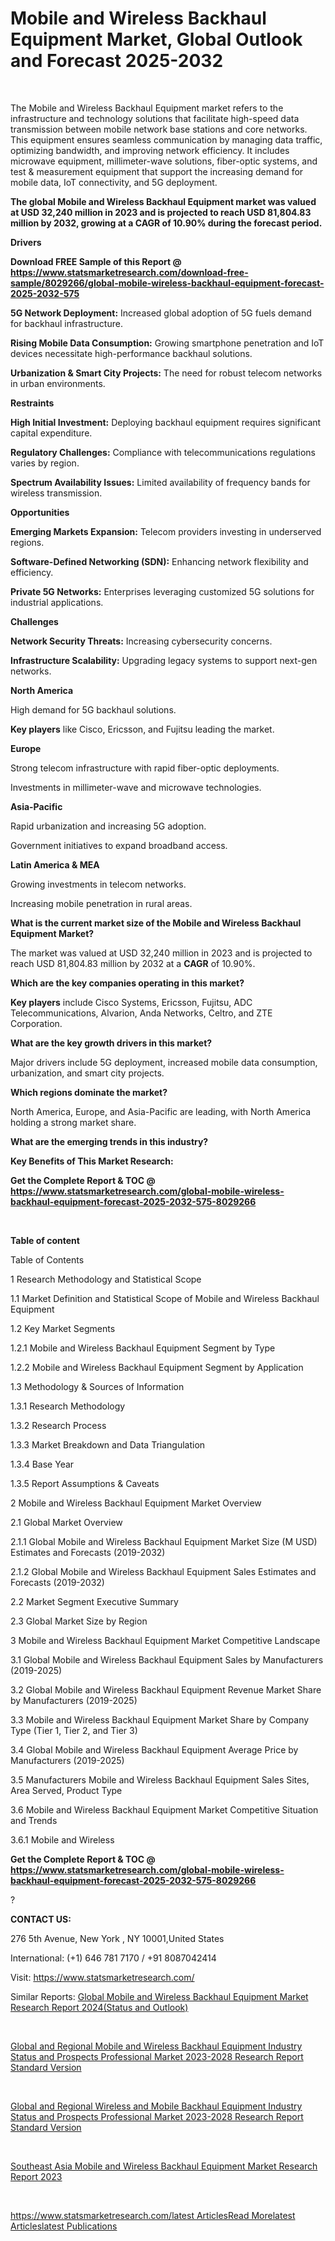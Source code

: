 <h1>Mobile and Wireless Backhaul Equipment Market, Global Outlook and Forecast 2025-2032</h1><br/><p>The Mobile and Wireless Backhaul Equipment market refers to the infrastructure and technology solutions that facilitate high-speed data transmission between mobile network base stations and core networks. This equipment ensures seamless communication by managing data traffic, optimizing bandwidth, and improving network efficiency. It includes microwave equipment, millimeter-wave solutions, fiber-optic systems, and test & measurement equipment that support the increasing demand for mobile data, IoT connectivity, and 5G deployment.</p>
 
 
 
 <p><strong>The global Mobile and Wireless Backhaul Equipment market was valued at USD 32,240 million in 2023 and is projected to reach USD 81,804.83 million by 2032, growing at a <strong>CAGR</strong> of 10.90% during the forecast period.</strong></p>
 
 
 
 <p><strong>Drivers</strong></p>
 
 
 
 <p><strong>Download FREE Sample of this Report @ <a href="https://www.statsmarketresearch.com/download-free-sample/8029266/global-mobile-wireless-backhaul-equipment-forecast-2025-2032-575">https://www.statsmarketresearch.com/download-free-sample/8029266/global-mobile-wireless-backhaul-equipment-forecast-2025-2032-575</a></strong></p>
 
 
 
 <p><strong>5G Network Deployment:</strong> Increased global adoption of 5G fuels demand for backhaul infrastructure.</p>
 
 
 
 <p><strong>Rising Mobile Data Consumption:</strong> Growing smartphone penetration and IoT devices necessitate high-performance backhaul solutions.</p>
 
 
 
 <p><strong>Urbanization & Smart City Projects:</strong> The need for robust telecom networks in urban environments.</p>
 
 
 
 <p><strong>Restraints</strong></p>
 
 
 
 <p><strong>High Initial Investment:</strong> Deploying backhaul equipment requires significant capital expenditure.</p>
 
 
 
 <p><strong>Regulatory Challenges:</strong> Compliance with telecommunications regulations varies by region.</p>
 
 
 
 <p><strong>Spectrum Availability Issues:</strong> Limited availability of frequency bands for wireless transmission.</p>
 
 
 
 <p><strong>Opportunities</strong></p>
 
 
 
 <p><strong>Emerging Markets Expansion:</strong> Telecom providers investing in underserved regions.</p>
 
 
 
 <p><strong>Software-Defined Networking (SDN):</strong> Enhancing network flexibility and efficiency.</p>
 
 
 
 <p><strong>Private 5G Networks:</strong> Enterprises leveraging customized 5G solutions for industrial applications.</p>
 
 
 
 <p><strong>Challenges</strong></p>
 
 
 
 <p><strong>Network Security Threats:</strong> Increasing cybersecurity concerns.</p>
 
 
 
 <p><strong>Infrastructure Scalability:</strong> Upgrading legacy systems to support next-gen networks.</p>
 
 
 
 <p><strong>North America</strong></p>
 
 
 
 <p>High demand for 5G backhaul solutions.</p>
 
 
 
 <p><strong>Key players</strong> like Cisco, Ericsson, and Fujitsu leading the market.</p>
 
 
 
 <p><strong>Europe</strong></p>
 
 
 
 <p>Strong telecom infrastructure with rapid fiber-optic deployments.</p>
 
 
 
 <p>Investments in millimeter-wave and microwave technologies.</p>
 
 
 
 <p><strong>Asia-Pacific</strong></p>
 
 
 
 <p>Rapid urbanization and increasing 5G adoption.</p>
 
 
 
 <p>Government initiatives to expand broadband access.</p>
 
 
 
 <p><strong>Latin America & MEA</strong></p>
 
 
 
 <p>Growing investments in telecom networks.</p>
 
 
 
 <p>Increasing mobile penetration in rural areas.</p>
 
 
 
 <p><strong>What is the current market size of the Mobile and Wireless Backhaul Equipment Market?</strong></p>
 
 
 
 <p>The market was valued at USD 32,240 million in 2023 and is projected to reach USD 81,804.83 million by 2032 at a <strong>CAGR</strong> of 10.90%.</p>
 
 
 
 <p><strong>Which are the key companies operating in this market?</strong></p>
 
 
 
 <p><strong>Key players</strong> include Cisco Systems, Ericsson, Fujitsu, ADC Telecommunications, Alvarion, Anda Networks, Celtro, and ZTE Corporation.</p>
 
 
 
 <p><strong>What are the key growth drivers in this market?</strong></p>
 
 
 
 <p>Major drivers include 5G deployment, increased mobile data consumption, urbanization, and smart city projects.</p>
 
 
 
 <p><strong>Which regions dominate the market?</strong></p>
 
 
 
 <p>North America, Europe, and Asia-Pacific are leading, with North America holding a strong market share.</p>
 
 
 
 <p><strong>What are the emerging trends in this industry?</strong></p>
 
 
 
 <p><strong>Key Benefits of This Market Research:</strong></p>
 
 
 
 <div><b>Get the Complete Report & TOC @ <a href="https://www.statsmarketresearch.com/global-mobile-wireless-backhaul-equipment-forecast-2025-2032-575-8029266">https://www.statsmarketresearch.com/global-mobile-wireless-backhaul-equipment-forecast-2025-2032-575-8029266</a></b></div>
 
 
 
 <p><br />
 
 <b>Table of content</b></p>
 
 
 
 <p>Table of Contents<br />
 
 1 Research Methodology and Statistical Scope<br />
 
 1.1 Market Definition and Statistical Scope of Mobile and Wireless Backhaul Equipment<br />
 
 1.2 Key Market Segments<br />
 
 1.2.1 Mobile and Wireless Backhaul Equipment Segment by Type<br />
 
 1.2.2 Mobile and Wireless Backhaul Equipment Segment by Application<br />
 
 1.3 Methodology & Sources of Information<br />
 
 1.3.1 Research Methodology<br />
 
 1.3.2 Research Process<br />
 
 1.3.3 Market Breakdown and Data Triangulation<br />
 
 1.3.4 Base Year<br />
 
 1.3.5 Report Assumptions & Caveats<br />
 
 2 Mobile and Wireless Backhaul Equipment Market Overview<br />
 
 2.1 Global Market Overview<br />
 
 2.1.1 Global Mobile and Wireless Backhaul Equipment Market Size (M USD) Estimates and Forecasts (2019-2032)<br />
 
 2.1.2 Global Mobile and Wireless Backhaul Equipment Sales Estimates and Forecasts (2019-2032)<br />
 
 2.2 Market Segment Executive Summary<br />
 
 2.3 Global Market Size by Region<br />
 
 3 Mobile and Wireless Backhaul Equipment Market Competitive Landscape<br />
 
 3.1 Global Mobile and Wireless Backhaul Equipment Sales by Manufacturers (2019-2025)<br />
 
 3.2 Global Mobile and Wireless Backhaul Equipment Revenue Market Share by Manufacturers (2019-2025)<br />
 
 3.3 Mobile and Wireless Backhaul Equipment Market Share by Company Type (Tier 1, Tier 2, and Tier 3)<br />
 
 3.4 Global Mobile and Wireless Backhaul Equipment Average Price by Manufacturers (2019-2025)<br />
 
 3.5 Manufacturers Mobile and Wireless Backhaul Equipment Sales Sites, Area Served, Product Type<br />
 
 3.6 Mobile and Wireless Backhaul Equipment Market Competitive Situation and Trends<br />
 
 3.6.1 Mobile and Wireless</p>
 
 
 
 <div><b>Get the Complete Report & TOC @ <a href="https://www.statsmarketresearch.com/global-mobile-wireless-backhaul-equipment-forecast-2025-2032-575-8029266">https://www.statsmarketresearch.com/global-mobile-wireless-backhaul-equipment-forecast-2025-2032-575-8029266</a></b></div>
 
 
 
 <p>? </p>
 
 
 
 <p><b>CONTACT US:</b><br />
 
 276 5th Avenue, New York , NY 10001,United States<br />
 
 International: (+1) 646 781 7170 / +91 8087042414<br />
 
 Visit: <a href="https://www.statsmarketresearch.com/">https://www.statsmarketresearch.com/</a><br />
 
 Similar Reports: <a href="https://www.statsmarketresearch.com/global-mobile-wireless-backhaul-equipment-forecast-2025-2032-575-8029266">Global Mobile and Wireless Backhaul Equipment Market Research Report 2024(Status and Outlook)</a><br />
 
 <br />
 
 <a href="https://www.statsmarketresearch.com/global-mobile-wireless-backhaul-equipment-forecast-2025-2032-575-8029266">Global and Regional Mobile and Wireless Backhaul Equipment Industry Status and Prospects Professional Market 2023-2028 Research Report Standard Version</a><br />
 
 <br />
 
 <a href="https://www.statsmarketresearch.com/global-mobile-wireless-backhaul-equipment-forecast-2025-2032-575-8029266">Global and Regional Wireless and Mobile Backhaul Equipment Industry Status and Prospects Professional Market 2023-2028 Research Report Standard Version</a><br />
 
 <br />
 
 <a href="https://www.statsmarketresearch.com/global-mobile-wireless-backhaul-equipment-forecast-2025-2032-575-8029266">Southeast Asia Mobile and Wireless Backhaul Equipment Market Research Report 2023</a><br />
 
 <br />
 
 <a href="https://gyeongbokgung.com">https://www.statsmarketresearch.com/</a><a href="https://hallyeomaritime.com">latest Articles</a><a href="https://jingwansa.com">Read More</a><a href="https://nguoiviet.jp/">latest Articles</a><a href="https://www.intelmarketresearch.com/">latest Publications</a></p>